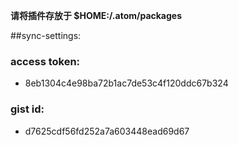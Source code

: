 
**请将插件存放于  $HOME:/.atom/packages**


##sync-settings:

### access token:

- 8eb1304c4e98ba72b1ac7de53c4f120ddc67b324


### gist id:

- d7625cdf56fd252a7a603448ead69d67

